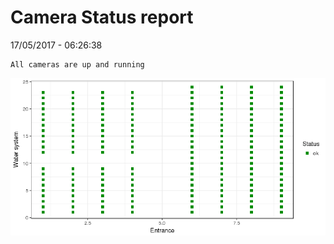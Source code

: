 Camera Status report
================
17/05/2017 - 06:26:38

    All cameras are up and running

![](camreport_files/figure-markdown_github/unnamed-chunk-2-1.png)
